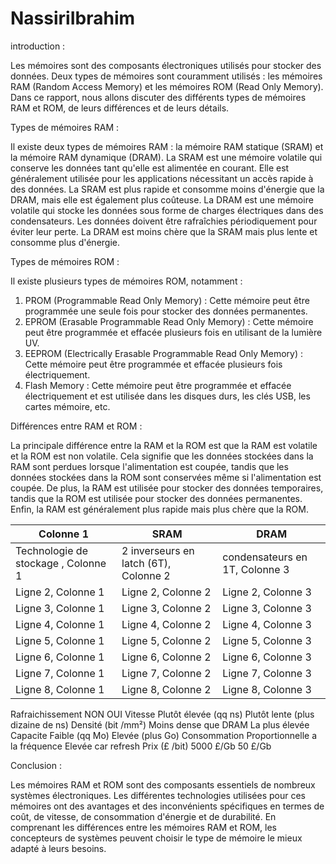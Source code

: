 # NassiriIbrahim
introduction :

Les mémoires sont des composants électroniques utilisés pour stocker des données. Deux types de mémoires sont couramment utilisés : les mémoires RAM (Random Access Memory) et les mémoires ROM (Read Only Memory). Dans ce rapport, nous allons discuter des différents types de mémoires RAM et ROM, de leurs différences et de leurs détails.

Types de mémoires RAM :

Il existe deux types de mémoires RAM : la mémoire RAM statique (SRAM) et la mémoire RAM dynamique (DRAM).
La SRAM est une mémoire volatile qui conserve les données tant qu'elle est alimentée en courant. Elle est généralement utilisée pour les applications nécessitant un accès rapide à des données. La SRAM est plus rapide et consomme moins d'énergie que la DRAM, mais elle est également plus coûteuse.
La DRAM est une mémoire volatile qui stocke les données sous forme de charges électriques dans des condensateurs. Les données doivent être rafraîchies périodiquement pour éviter leur perte. La DRAM est moins chère que la SRAM mais plus lente et consomme plus d'énergie.

Types de mémoires ROM :

Il existe plusieurs types de mémoires ROM, notamment :
1.	PROM (Programmable Read Only Memory) : Cette mémoire peut être programmée une seule fois pour stocker des données permanentes.
2.	EPROM (Erasable Programmable Read Only Memory) : Cette mémoire peut être programmée et effacée plusieurs fois en utilisant de la lumière UV.
3.	EEPROM (Electrically Erasable Programmable Read Only Memory) : Cette mémoire peut être programmée et effacée plusieurs fois électriquement.
4.	Flash Memory : Cette mémoire peut être programmée et effacée électriquement et est utilisée dans les disques durs, les clés USB, les cartes mémoire, etc.

Différences entre RAM et ROM :

La principale différence entre la RAM et la ROM est que la RAM est volatile et la ROM est non volatile. Cela signifie que les données stockées dans la RAM sont perdues lorsque l'alimentation est coupée, tandis que les données stockées dans la ROM sont conservées même si l'alimentation est coupée.
De plus, la RAM est utilisée pour stocker des données temporaires, tandis que la ROM est utilisée pour stocker des données permanentes. Enfin, la RAM est généralement plus rapide mais plus chère que la ROM.

	                         
| Colonne 1 | SRAM | DRAM |
| --------- | --------- | --------- |
|  Technologie de stockage , Colonne 1 | 2 inverseurs en latch (6T), Colonne 2 |  condensateurs en 1T, Colonne 3 |
| Ligne 2, Colonne 1 | Ligne 2, Colonne 2 | Ligne 2, Colonne 3 |
| Ligne 3, Colonne 1 | Ligne 3, Colonne 2 | Ligne 3, Colonne 3 |
| Ligne 4, Colonne 1 | Ligne 4, Colonne 2 | Ligne 4, Colonne 3 |
| Ligne 5, Colonne 1 | Ligne 5, Colonne 2 | Ligne 5, Colonne 3 |
| Ligne 6, Colonne 1 | Ligne 6, Colonne 2 | Ligne 6, Colonne 3 |
| Ligne 7, Colonne 1 | Ligne 7, Colonne 2 | Ligne 7, Colonne 3 |
| Ligne 8, Colonne 1 | Ligne 8, Colonne 2 | Ligne 8, Colonne 3 |
				 
				 
				 
				 
				 
				 
				
	 
Rafraichissement	              NON	                       OUI
Vitesse	            Plutôt élevée (qq ns) 	Plutôt lente (plus dizaine de ns)
Densité (bit /mm²)	  Moins dense que DRAM        	La plus élevée
Capacite	             Faible (qq Mo)            	Elevée (plus Go)
Consommation	  Proportionnelle a la fréquence   	Elevée car refresh
Prix (£ /bit)	              5000 £/Gb	                 50 £/Gb


Conclusion :

Les mémoires RAM et ROM sont des composants essentiels de nombreux systèmes électroniques. Les différentes technologies utilisées pour ces mémoires ont des avantages et des inconvénients spécifiques en termes de coût, de vitesse, de consommation d'énergie et de durabilité. En comprenant les différences entre les mémoires RAM et ROM, les concepteurs de systèmes peuvent choisir le type de mémoire le mieux adapté à leurs besoins.

